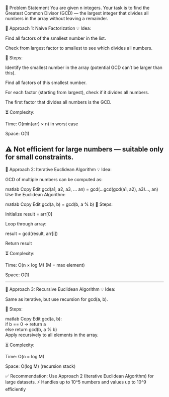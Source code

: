  
📝 Problem Statement
You are given n integers.
Your task is to find the Greatest Common Divisor (GCD) — the largest integer that divides all numbers in the array without leaving a remainder.

🔹 Approach 1: Naive Factorization
💡 Idea:

Find all factors of the smallest number in the list.

Check from largest factor to smallest to see which divides all numbers.

📍 Steps:

Identify the smallest number in the array (potential GCD can’t be larger than this).

Find all factors of this smallest number.

For each factor (starting from largest), check if it divides all numbers.

The first factor that divides all numbers is the GCD.

⏳ Complexity:

Time: O(min(arr) × n) in worst case

Space: O(1)

⚠️ Not efficient for large numbers — suitable only for small constraints.
-------------------------------------
🔹 Approach 2: Iterative Euclidean Algorithm
💡 Idea:

GCD of multiple numbers can be computed as:

matlab
Copy
Edit
gcd(a1, a2, a3, ... an) = gcd(...gcd(gcd(a1, a2), a3)..., an)
Use the Euclidean Algorithm:

matlab
Copy
Edit
gcd(a, b) = gcd(b, a % b)
📍 Steps:

Initialize result = arr[0]

Loop through array:

result = gcd(result, arr[i])

Return result

⏳ Complexity:

Time: O(n × log M) (M = max element)

Space: O(1)


----------------------------------------------------
🔹 Approach 3: Recursive Euclidean Algorithm
💡 Idea:

Same as iterative, but use recursion for gcd(a, b).

📍 Steps:

matlab
Copy
Edit
gcd(a, b):  
    if b == 0 → return a  
    else return gcd(b, a % b)  
Apply recursively to all elements in the array.

⏳ Complexity:

Time: O(n × log M)

Space: O(log M) (recursion stack)

✅ Recommendation: Use Approach 2 (Iterative Euclidean Algorithm) for large datasets.
⚡ Handles up to 10^5 numbers and values up to 10^9 efficiently
